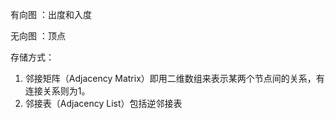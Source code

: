 有向图 ：出度和入度

无向图 ：顶点



存储方式：

1. 邻接矩阵（Adjacency Matrix）即用二维数组来表示某两个节点间的关系，有连接关系则为1。
2. 邻接表（Adjacency List）包括逆邻接表

